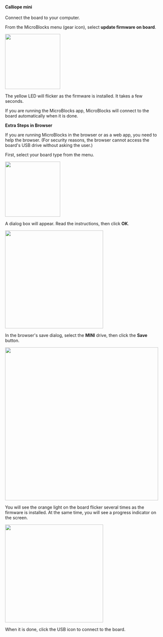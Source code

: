 #### Calliope mini ####

Connect the board to your computer.

From the MicroBlocks menu (gear icon), select **update firmware on board**.

<img src="/assets/img/md/get-started/update-firmware-menu.png" width="180">

The yellow LED will flicker as the firmware is installed. It takes a few seconds.

If you are running the MicroBlocks app, MicroBlocks will connect to the board automatically
when it is done.

**Extra Steps in Browser**

If you are running MicroBlocks in the browser or as a web app, you need to help the browser.
(For security reasons, the browser cannot access the board's USB drive without asking the user.)

First, select your board type from the menu.

<img src="/assets/img/md/get-started/select-calliope.png" width="180">

A dialog box will appear. Read the instructions, then click **OK**.

<img src="/assets/img/md/get-started/firmware-install-instructions-calliope.png" width="320">

In the browser's save dialog, select the **MINI** drive, then click the **Save** button.

<img src="/assets/img/md/get-started/firmware-save-dialog-calliope.png" width="500">

You will see the orange light on the board flicker several times as the firmware is installed.
At the same time, you will see a progress indicator on the screen.

<img src="/assets/img/md/get-started/firmware-progress.png" width="320">

When it is done, click the USB icon to connect to the board.
